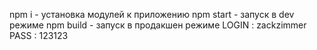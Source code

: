 npm i - установка модулей к приложению
npm start - запуск в dev режиме
npm build - запуск в продакшен режиме
LOGIN : zackzimmer
PASS : 123123
